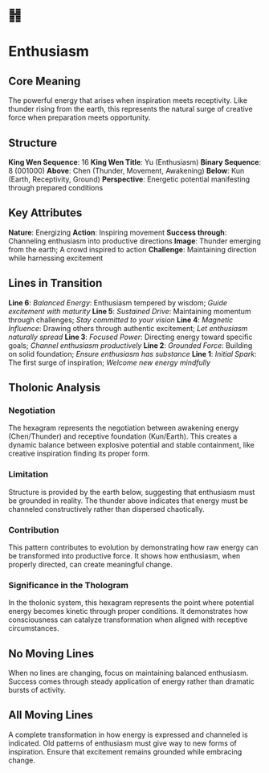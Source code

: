 # ䷏ 
# Enthusiasm

## Core Meaning
The powerful energy that arises when inspiration meets receptivity. Like thunder rising from the earth, this represents the natural surge of creative force when preparation meets opportunity.

## Structure
**King Wen Sequence**: 16
**King Wen Title**: Yu (Enthusiasm)
**Binary Sequence**: 8 (001000)
**Above**: Chen (Thunder, Movement, Awakening)
**Below**: Kun (Earth, Receptivity, Ground)
**Perspective**: Energetic potential manifesting through prepared conditions

## Key Attributes
**Nature**: Energizing
**Action**: Inspiring movement
**Success through**: Channeling enthusiasm into productive directions
**Image**: Thunder emerging from the earth; A crowd inspired to action
**Challenge**: Maintaining direction while harnessing excitement

## Lines in Transition
**Line 6**: *Balanced Energy*: Enthusiasm tempered by wisdom; *Guide excitement with maturity*
**Line 5**: *Sustained Drive*: Maintaining momentum through challenges; *Stay committed to your vision*
**Line 4**: *Magnetic Influence*: Drawing others through authentic excitement; *Let enthusiasm naturally spread*
**Line 3**: *Focused Power*: Directing energy toward specific goals; *Channel enthusiasm productively*
**Line 2**: *Grounded Force*: Building on solid foundation; *Ensure enthusiasm has substance*
**Line 1**: *Initial Spark*: The first surge of inspiration; *Welcome new energy mindfully*

## Tholonic Analysis
### Negotiation
The hexagram represents the negotiation between awakening energy (Chen/Thunder) and receptive foundation (Kun/Earth). This creates a dynamic balance between explosive potential and stable containment, like creative inspiration finding its proper form.

### Limitation
Structure is provided by the earth below, suggesting that enthusiasm must be grounded in reality. The thunder above indicates that energy must be channeled constructively rather than dispersed chaotically.

### Contribution
This pattern contributes to evolution by demonstrating how raw energy can be transformed into productive force. It shows how enthusiasm, when properly directed, can create meaningful change.

### Significance in the Thologram
In the tholonic system, this hexagram represents the point where potential energy becomes kinetic through proper conditions. It demonstrates how consciousness can catalyze transformation when aligned with receptive circumstances.

## No Moving Lines
When no lines are changing, focus on maintaining balanced enthusiasm. Success comes through steady application of energy rather than dramatic bursts of activity.

## All Moving Lines
A complete transformation in how energy is expressed and channeled is indicated. Old patterns of enthusiasm must give way to new forms of inspiration. Ensure that excitement remains grounded while embracing change.